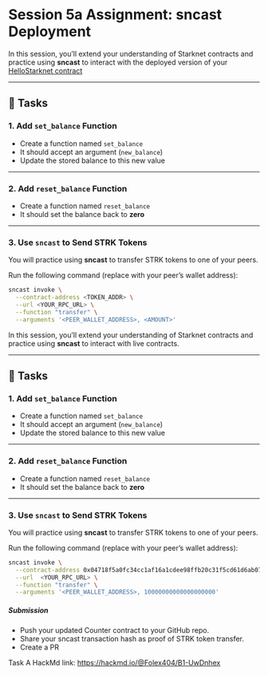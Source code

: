 # Session 5a Assignment: sncast Deployment 

In this session, you’ll extend your understanding of Starknet contracts and practice using **sncast** to interact with the deployed version of your [HelloStarknet contract](../starknet_contracts/src/contracts/HelloStarknet.cairo)  

---

## 📝 Tasks

### 1. Add `set_balance` Function  
- Create a function named `set_balance`  
- It should accept an argument (`new_balance`)  
- Update the stored balance to this new value  

---

### 2. Add `reset_balance` Function  
- Create a function named `reset_balance`  
- It should set the balance back to **zero**  

---

### 3. Use `sncast` to Send STRK Tokens  
You will practice using **sncast** to transfer STRK tokens to one of your peers.  

Run the following command (replace with your peer’s wallet address):  

```bash
sncast invoke \
  --contract-address <TOKEN_ADDR> \
  --url <YOUR_RPC_URL> \
  --function "transfer" \
  --arguments '<PEER_WALLET_ADDRESS>, <AMOUNT>'
```

In this session, you’ll extend your understanding of Starknet contracts and practice using **sncast** to interact with live contracts.  

---

## 📝 Tasks

### 1. Add `set_balance` Function  
- Create a function named `set_balance`  
- It should accept an argument (`new_balance`)  
- Update the stored balance to this new value  

---

### 2. Add `reset_balance` Function  
- Create a function named `reset_balance`  
- It should set the balance back to **zero**  

---

### 3. Use `sncast` to Send STRK Tokens  
You will practice using **sncast** to transfer STRK tokens to one of your peers.  

Run the following command (replace with your peer’s wallet address):  

```bash
sncast invoke \
  --contract-address 0x04718f5a0fc34cc1af16a1cdee98ffb20c31f5cd61d6ab07201858f4287c938d \
  --url  <YOUR_RPC_URL> \
  --function "transfer" \
  --arguments '<PEER_WALLET_ADDRESS>, 10000000000000000000'
```


##### Submission

- Push your updated Counter contract to your GitHub repo.
- Share your sncast transaction hash as proof of STRK token transfer.
- Create a PR



Task A HackMd link: https://hackmd.io/@Folex404/B1-UwDnhex 
